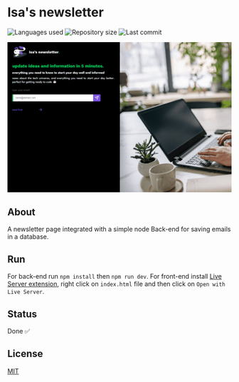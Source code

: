 # Isa's newsletter

![Languages used](https://img.shields.io/github/languages/count/isadfrn/isa-newsletter?style=flat-square)
![Repository size](https://img.shields.io/github/repo-size/isadfrn/isa-newsletter?style=flat-square)
![Last commit](https://img.shields.io/github/last-commit/isadfrn/isa-newsletter?style=flat-square)

![Some HTML pages](./client/assets/img/demo.gif)

## About

A newsletter page integrated with a simple node Back-end for saving emails in a database.

## Run

For back-end run `npm install` then `npm run dev`. For front-end install [Live Server extension](https://marketplace.visualstudio.com/items?itemName=ritwickdey.LiveServer), right click on `index.html` file and then click on `Open with Live Server`.

## Status

Done ✅

## License

[MIT](./LICENSE)
